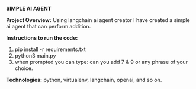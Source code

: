 **SIMPLE AI AGENT**

**Project Overview:**
  Using langchain ai agent creator I have created a simple ai agent that can perform addition.

**Instructions to run the code:**
  1. pip install -r requirements.txt
  2. python3 main.py
  3. when prompted you can type: can you add 7 & 9 or any phrase of your choice.

**Technologies:**
  python, virtualenv, langchain, openai, and so on.
